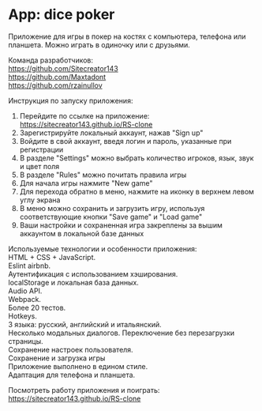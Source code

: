 # App: dice poker  
  
Приложение для игры в покер на костях с компьютера, телефона или планшета. Можно играть в одиночку или с друзьями.  
  
Команда разработчиков:  
https://github.com/Sitecreator143  
https://github.com/Maxtadont  
https://github.com/rzainullov  

Инструкция по запуску приложения:  
1) Перейдите по ссылке на приложение: https://sitecreator143.github.io/RS-clone  
2) Зарегистрируйте локальный аккаунт, нажав "Sign up"  
3) Войдите в свой аккаунт, введя логин и пароль, указанные при регистрации  
4) В разделе "Settings" можно выбрать количество игроков, язык, звук и цвет поля  
5) В разделе "Rules" можно почитать правила игры  
6) Для начала игры нажмите "New game"  
7) Для перехода обратно в меню, нажмите на иконку в верхнем левом углу экрана  
8) В меню можно сохранить и загрузить игру, используя соответствующие кнопки "Save game" и "Load game"  
9) Ваши настройки и сохраненная игра закреплены за вышим аккаунтом в локальной базе данных  
  
Используемые технологии и особенности приложения:  
HTML + CSS + JavaScript.  
Eslint airbnb.  
Аутентификация с использованием хэширования.  
localStorage и локальная база данных.  
Audio API.  
Webpack.  
Более 20 тестов.  
Hotkeys.  
3 языка: русский, английский и итальянский.  
Несколько модальных диалогов. Переключение без перезагрузки страницы.  
Сохранение настроек пользователя.  
Сохранение и загрузка игры  
Приложение выполнено в едином стиле.  
Адаптация для телефона и планшета.  
  
Посмотреть работу приложения и поиграть:  
https://sitecreator143.github.io/RS-clone